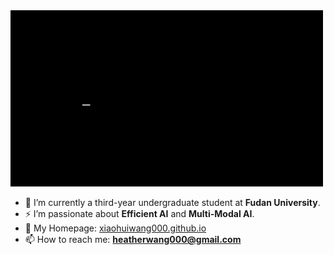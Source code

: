 <img src="./intro.gif" width="500">  

- 🌱 I’m currently a third-year undergraduate student at **Fudan University**.  
- ⚡ I’m passionate about **Efficient AI** and **Multi-Modal AI**.  
- 🔭 My Homepage: [xiaohuiwang000.github.io](https://xiaohuiwang000.github.io/)
- 📫 How to reach me: **heatherwang000@gmail.com**
  
<!--
**xiaohuiwang000/xiaohuiwang000** is a ✨ _special_ ✨ repository because its `README.md` (this file) appears on your GitHub profile.

Here are some ideas to get you started:

- 🔭 I’m currently working on ...
- 🌱 I’m currently learning ...
- 👯 I’m looking to collaborate on ...
- 🤔 I’m looking for help with ...
- 💬 Ask me about ...
- 📫 How to reach me: ...
- 😄 Pronouns: ...
- ⚡ Fun fact: ...
-->

